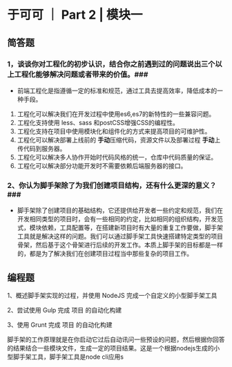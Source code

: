 # 于可可 ｜ Part 2 | 模块一

## 简答题

### 1，谈谈你对工程化的初步认识，结合你之前遇到过的问题说出三个以上工程化能够解决问题或者带来的价值。###

   - 前端工程化是指遵循一定的标准和规范，通过工具去提高效率，降低成本的一种手段。
   1. 工程化可以解决我们在开发过程中使用es6,es7的新特性的一些兼容问题。
   2. 工程化支持使用 less、sass 和postCSS增强CSS的编程性。
   3. 工程化支持在项目中使用模块化和组件化的方式来提高项目的可维护性。
   3. 工程化可以解决部署上线前的 **手动**压缩代码，资源文件以及部署过程 **手动**上传代码到服务器。
   4. 工程化可以解决多人协作开始时代码风格的统一，仓库中代码质量的保证。
   5. 工程化可以解决部分功能开发时不需要依赖后端服务器的接口。

### 2、你认为脚手架除了为我们创建项目结构，还有什么更深的意义？###
   
   - 脚手架除了创建项目的基础结构，它还提供给开发者一些约定和规范，我们在开发相同类型的项目时，会有一些相同的约定，比如相同的组织结构，开发范式，模块依赖，工具配置等，在搭建新项目时有大量的重复工作要做，脚手架工具就是解决这样的问题。我们可以通过脚手架工具快速搭建特定类型的项目骨架，然后基于这个骨架进行后续的开发工作。本质上脚手架的目标都是一样的，都是为了解决我们在创建项目过程当中那些复杂的项目工作。

## 编程题 ##

  1、概述脚手架实现的过程，并使用 NodeJS 完成一个自定义的小型脚手架工具

  2、尝试使用 Gulp 完成 项目 的自动化构建

  3、使用 Grunt 完成 项目 的自动化构建


  脚手架的工作原理就是在你启动它过后自动讯问一些预设的问题，然后根据你回答的结果结合一些模块文件，生成一定的项目结果。这是一个根据nodejs生成的小型脚手架工具，脚手架工具是node cli应用s




